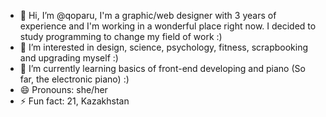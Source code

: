- 👋 Hi, I’m @qoparu, I'm a graphic/web designer with 3 years of experience and I'm working in a wonderful place right now. I decided to study programming to change my field of work :)
- 👀 I’m interested in design, science, psychology, fitness, scrapbooking and upgrading myself :)
- 🌱 I’m currently learning basics of front-end developing and piano (So far, the electronic piano) :)
- 😄 Pronouns: she/her
- ⚡ Fun fact: 21, Kazakhstan

<!---
qoparu/qoparu is a ✨ special ✨ repository because its `README.md` (this file) appears on your GitHub profile.
You can click the Preview link to take a look at your changes.
--->
